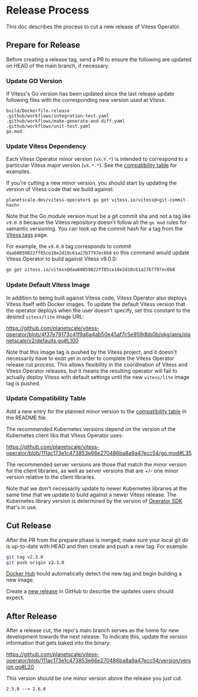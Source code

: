 # Release Process

This doc describes the process to cut a new release of Vitess Operator.

## Prepare for Release

Before creating a release tag, send a PR to ensure the following are updated on
HEAD of the main branch, if necessary.

### Update GO Version

If Vitess's Go version has been updated since the last release update following files with the corresponding new version used at Vitess. 
```console
build/Dockerfile.release
.github/workflows/integration-test.yaml
.github/workflows/make-generate-and-diff.yaml
.github/workflows/unit-test.yaml
go.mod
```
### Update Vitess Dependency

Each Vitess Operator minor version (`vX.Y.*`) is intended to correspond to a
particular Vitess major version (`vX.*.*`).
See the [compatibility table](https://github.com/planetscale/vitess-operator#compatibility)
for examples.

If you're cutting a new minor version, you should start by updating the version
of Vitess code that we build against:

```console
planetscale.dev/vitess-operator$ go get vitess.io/vitess@<git-commit-hash>
```

Note that the Go module version must be a git commit sha and not a tag like
`v9.0.0` because the Vitess repository doesn't follow all the `go mod` rules for
semantic versioning. You can look up the commit hash for a tag from the
[Vitess tags](https://github.com/vitessio/vitess/tags) page.

For example, the `v9.0.0` tag corresponds to commit `daa60859822ff85ce18e2d10c61a27b7797ec6b8`
so this command would update Vitess Operator to build against Vitess v9.0.0:

```sh
go get vitess.io/vitess@daa60859822ff85ce18e2d10c61a27b7797ec6b8
```

### Update Default Vitess Image

In addition to being built against Vitess code, Vitess Operator also deploys
Vitess itself with Docker images. To update the default Vitess version that the
operator deploys when the user doesn't specify, set this constant to the
desired `vitess/lite` image URL:

https://github.com/planetscale/vitess-operator/blob/4f37e79173c41f9a6a4ab50e45af7c5e959dbb0b/pkg/apis/planetscale/v2/defaults.go#L100

Note that this image tag is pushed by the Vitess project, and it doesn't necessarily
have to exist yet in order to complete the Vitess Operator release cut process.
This allows flexibility in the coordination of Vitess and Vitess Operator releases,
but it means the resulting operator will fail to actually deploy Vitess with default
settings until the new `vitess/lite` image tag is pushed.

### Update Compatibility Table

Add a new entry for the planned minor version to the [compatibility table](https://github.com/planetscale/vitess-operator/blob/main/README.md#compatibility)
in the README file.

The recommended Kubernetes versions depend on the version of the Kubernetes
client libs that Vitess Operator uses:

https://github.com/planetscale/vitess-operator/blob/111ac173e1c473853e66e270486ba8a9a47ecc54/go.mod#L35

The recommended server versions are those that match the minor version for the
client libraries, as well as server versions that are +/- one minor version
relative to the client libraries.

Note that we don't necessarily update to newer Kubernetes libraries at the same
time that we update to build against a newer Vitess release.
The Kubernetes library version is determined by the version of [Operator SDK](https://github.com/operator-framework/operator-sdk)
that's in use.

## Cut Release

After the PR from the prepare phase is merged, make sure your local git dir is
up-to-date with HEAD and then create and push a new tag. For example:

```sh
git tag v2.3.0
git push origin v2.3.0
```

[Docker Hub](https://hub.docker.com/repository/docker/planetscale/vitess-operator)
hould automatically detect the new tag and begin building a new image.

Create a [new release](https://github.com/planetscale/vitess-operator/releases/new)
in GitHub to describe the updates users should expect.

## After Release

After a release cut, the repo's main branch serves as the home for new development
towards the next release. To indicate this, update the version information that
gets baked into the binary:

https://github.com/planetscale/vitess-operator/blob/111ac173e1c473853e66e270486ba8a9a47ecc54/version/version.go#L20

This version should be one minor version above the release you just cut.
```console
2.5.0 --> 2.6.0
```
